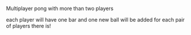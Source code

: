Multiplayer pong with more than two players

each player will have one bar and one new ball will be added for each pair of players there is!

